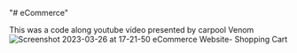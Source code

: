 "# eCommerce" 

This was a code along youtube video presented by carpool Venom
![Screenshot 2023-03-26 at 17-21-50 eCommerce Website- Shopping Cart](https://user-images.githubusercontent.com/82536545/227785893-966cb873-7e66-46a7-a29c-c10a75ae50a1.png)
